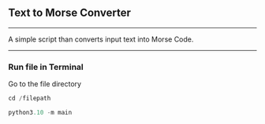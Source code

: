 ## Text to Morse Converter

***
A simple script than converts input text into Morse Code.
***

### Run file in Terminal
Go to the file directory
```python
cd /filepath
```

```python
python3.10 -m main
```
